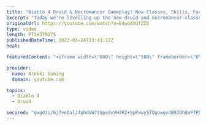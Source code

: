 ```yaml
---
title: "Diablo 4 Druid & Necromancer Gameplay! New Classes, Skills, Farming & Grinding (Diablo 4 Open Beta)"
excerpt: "Today we're levelling up the new druid and necromancer classes in co-op multiplayer so we can as powerful as possible and test ..."
originalUrl: https://youtube.com/watch?v=E4wqAXUfZZ0
type: video
length: PT3H37M27S
publishedDateTime: 2023-03-24T13:41:12Z
heat: 

featuredContent: "<iframe width=\"800\" height=\"500\" frameborder=\"0\" src=\"https://www.youtube.com/embed/E4wqAXUfZZ0\" allow=\"accelerometer; autoplay; encrypted-media; gyroscope; picture-in-picture\" allowfullscreen></iframe>"

provider:
  name: Arekkz Gaming
  domain: youtube.com

topics:
  - Diablo 4
  - Druid

secured: "gwgdJi/6j7veOalJ4pbdVW7tGps9xVH3RZ+5pPwwy5TQqowqv4B9J0hQeF7PXIROO4C3YXPgjOP4i+v5HVr/TJ6xE62FUAuaRcNXYWb66963KsFoZbVAeDkIymbyBdAxEWBIfWn133hCQcF8aESADmc/RgGRheEtQTpFt/LJPDPVo6AGNNBmeKfStqUIz/Eh4jyhqmXJTSR4mtE0txdbyBw4cPCMUCKzL57b6ErhaqFtEN3WII/jKaQ+l9xrtbdZvQdOW3Bz6QaUg6Ad/2DEubfRs1flq9eoipvYlE78PQdjgE972ZO7JZtvlSrqf3IUAVY/zFBYhoGArbJEC6eH6p9/TjKwPT9JUOnlmHczS4x1x0xx7JtPWSrstw1clYOfbn4r93C/8JbAV/oaZqNEBiKdN98u3ObdPlYc6CuJYbQ=;sPXk1A/ReF2854yTLK57tw=="
---
```


